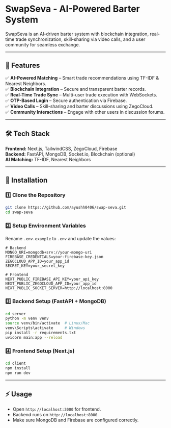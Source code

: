 # SwapSeva - AI-Powered Barter System

SwapSeva is an AI-driven barter system with blockchain integration, real-time trade synchronization, skill-sharing via video calls, and a user community for seamless exchange.

---

## 🚀 Features

✅ **AI-Powered Matching** – Smart trade recommendations using TF-IDF & Nearest Neighbors.  
✅ **Blockchain Integration** – Secure and transparent barter records.  
✅ **Real-Time Trade Sync** – Multi-user trade execution with WebSockets.  
✅ **OTP-Based Login** – Secure authentication via Firebase.  
✅ **Video Calls** – Skill-sharing and barter discussions using ZegoCloud.  
✅ **Community Interactions** – Engage with other users in discussion forums.  

---

## 🛠️ Tech Stack

**Frontend:** Next.js, TailwindCSS, ZegoCloud, Firebase  
**Backend:** FastAPI, MongoDB, Socket.io, Blockchain (optional)  
**AI Matching:** TF-IDF, Nearest Neighbors  

---

## 📂 Installation

### **1️⃣ Clone the Repository**
```bash
git clone https://github.com/ayushh0406/swap-seva.git
cd swap-seva
```

### **2️⃣ Setup Environment Variables**
Rename `.env.example` to `.env` and update the values:
```plaintext
# Backend
MONGO_URI=mongodb+srv://your-mongo-uri
FIREBASE_CREDENTIALS=your-firebase-key.json
ZEGOCLOUD_APP_ID=your_app_id
SECRET_KEY=your_secret_key

# Frontend
NEXT_PUBLIC_FIREBASE_API_KEY=your_api_key
NEXT_PUBLIC_ZEGOCLOUD_APP_ID=your_app_id
NEXT_PUBLIC_SOCKET_SERVER=http://localhost:8000
```

### **3️⃣ Backend Setup (FastAPI + MongoDB)**
```bash
cd server
python -m venv venv
source venv/bin/activate  # Linux/Mac
venv\Scripts\activate     # Windows
pip install -r requirements.txt
uvicorn main:app --reload
```

### **4️⃣ Frontend Setup (Next.js)**
```bash
cd client
npm install
npm run dev
```

---

## ⚡ Usage
- Open `http://localhost:3000` for frontend.  
- Backend runs on `http://localhost:8000`.  
- Make sure MongoDB and Firebase are configured correctly.  




